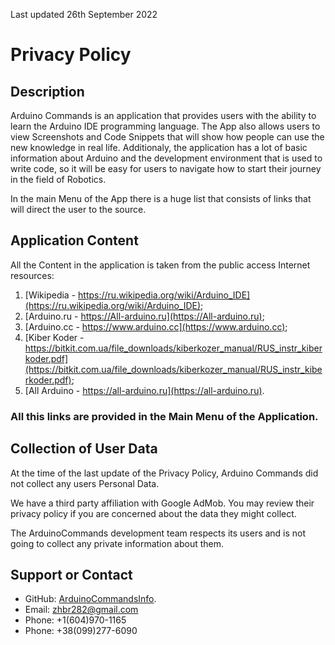 Last updated 26th September 2022

# Privacy Policy

## Description

Arduino Commands is an application that provides users with the ability to learn the Arduino IDE programming language. The App also allows users to view Screenshots and Code Snippets that will show how people can use the new knowledge in real life. Additionaly, the application has a lot of basic information about Arduino and the development environment that is used to write code, so it will be easy for users to navigate how to start their journey in the field of Robotics. 

In the main Menu of the App there is a huge list that consists of links that will direct the user to the source.


## Application Content

All the Content in the application is taken from the public access Internet resources:
1) [Wikipedia - https://ru.wikipedia.org/wiki/Arduino_IDE](https://ru.wikipedia.org/wiki/Arduino_IDE);
2) [Arduino.ru - https://All-arduino.ru](https://All-arduino.ru);
3) [Arduino.cc - https://www.arduino.cc](https://www.arduino.cc);
4) [Kiber Koder - https://bitkit.com.ua/file_downloads/kiberkozer_manual/RUS_instr_kiberkoder.pdf](https://bitkit.com.ua/file_downloads/kiberkozer_manual/RUS_instr_kiberkoder.pdf);
5) [All Arduino - https://all-arduino.ru](https://all-arduino.ru).

### All this links are provided in the Main Menu of the Application.

## Collection of User Data

At the time of the last update of the Privacy Policy, Arduino Commands did not collect any users Personal Data.

We have a third party affiliation with Google AdMob. You may review their privacy policy if you are concerned about the data they might collect.

The ArduinoCommands development team respects its users and is not going to collect any private information about them.

## Support or Contact

- GitHub: [ArduinoCommandsInfo](https://github.com/YaroslavTrachIgor/ArduinoCommandsInfo).
- Email: zhbr282@gmail.com
- Phone: +1(604)970-1165
- Phone: +38(099)277-6090
